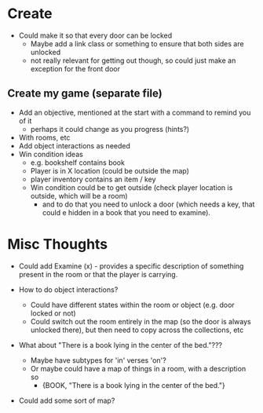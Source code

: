 # Create
* Could make it so that every door can be locked 
  * Maybe add a link class or something to ensure that both sides are unlocked
  * not really relevant for getting out though, so could just make an exception for the front door

## Create my game (separate file)
* Add an objective, mentioned at the start with a command to remind you of it
  * perhaps it could change as you progress (hints?)
* With rooms, etc
* Add object interactions as needed
* Win condition ideas 
  * e.g. bookshelf contains book
  * Player is in X location (could be outside the map)
  * player inventory contains an item / key
  * Win condition could be to get outside (check player location is outside, which will be a room)
    * and to do that you need to unlock a door (which needs a key, that could e hidden in a book that you need to examine).

# Misc Thoughts
* Could add Examine (x) - provides a specific description of something present in the room or that the player is carrying.

* How to do object interactions?
  * Could have different states within the room or object (e.g. door locked or not)
  * Could switch out the room entirely in the map (so the door is always unlocked there), but then 
  need to copy across the collections, etc

* What about "There is a book lying in the center of the bed."???
  * Maybe have subtypes for 'in' verses 'on'?
  * Or maybe could have a map of things in a room, with a description so
    * {BOOK, "There is a book lying in the center of the bed."} 

* Could add some sort of map?
